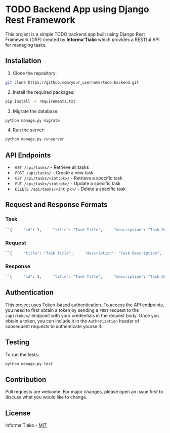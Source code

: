 # TODO Backend App using Django Rest Framework

This project is a simple TODO backend app built using Django Rest Framework (DRF) created by **Informa'Tiako** which provides a RESTful API for managing tasks.

## Installation

1.  Clone the repository:

```bash
git clone https://github.com/your_username/todo-backend.git
```

2.  Install the required packages:


```bash
pip install -r requirements.txt
```

3.  Migrate the database:


```bash
python manage.py migrate
```

4.  Run the server:


```bash
python manage.py runserver
```

## API Endpoints

- ``` GET /api/tasks/``` - Retrieve all tasks
- ``` POST /api/tasks/``` - Create a new task
- ``` GET /api/tasks/<int:pk>/``` - Retrieve a specific task
- ``` PUT /api/tasks/<int:pk>/``` - Update a specific task
- ``` DELETE /api/tasks/<int:pk>/``` - Delete a specific task

## Request and Response Formats

### Task


```bash
``{     "id": 1,     "title": "Task Title",     "description": "Task Description",     "completed": false,     "created_at": "2023-04-18T12:00:00Z",     "updated_at": "2023-04-18T12:00:00Z" }``
```

### Request


```bash
``{     "title": "Task Title",     "description": "Task Description",     "completed": false }``
```

### Response


```bash
``{     "id": 1,     "title": "Task Title",     "description": "Task Description",     "completed": false,     "created_at": "2023-04-18T12:00:00Z",     "updated_at": "2023-04-18T12:00:00Z" }``
```

## Authentication

This project uses Token-based authentication. To access the API endpoints, you need to first obtain a token by sending a ```POST``` request to the ```/api/token/``` endpoint with your credentials in the request body. Once you obtain a token, you can include it in the ```Authorization``` header of subsequent requests to authenticate yourse
lf.

## Testing

To run the tests:


```bash
python manage.py test
```

## Contribution

Pull requests are welcome. For major changes, please open an issue first to discuss what you would like to change.

## License
Informa'Tiako - 
[MIT](https://choosealicense.com/licenses/mit/)